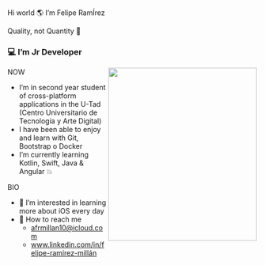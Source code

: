 Hi world  🌎  I’m Felipe RamÍrez

Quality, not Quantity 🎴

### 💻 I’m Jr Developer

<a href="url"><img src="https://user-images.githubusercontent.com/73697209/147690700-de63cd04-0987-446c-a04f-5acbd0043247.jpeg" align="right" height="350" width="300" ></a>

NOW
- I’m in second year student of cross-platform applications in the U-Tad
  (Centro Universitario de Tecnología y Arte Digital)
- I have been able to enjoy and learn with Git, Bootstrap o Docker
- I’m currently learning Kotlin, Swift, Java & Angular 💥

BIO
- 👀 I’m interested in learning more about iOS every day
- 📩 How to reach me
     - afrmillan10@icloud.com
     - www.linkedin.com/in/felipe-ramírez-millán
<!---
Mc-Ramirez/Mc-Ramirez is a ✨ special ✨ repository because its `README.md` (this file) appears on your GitHub profile.
You can click the Preview link to take a look at your changes.
--->
